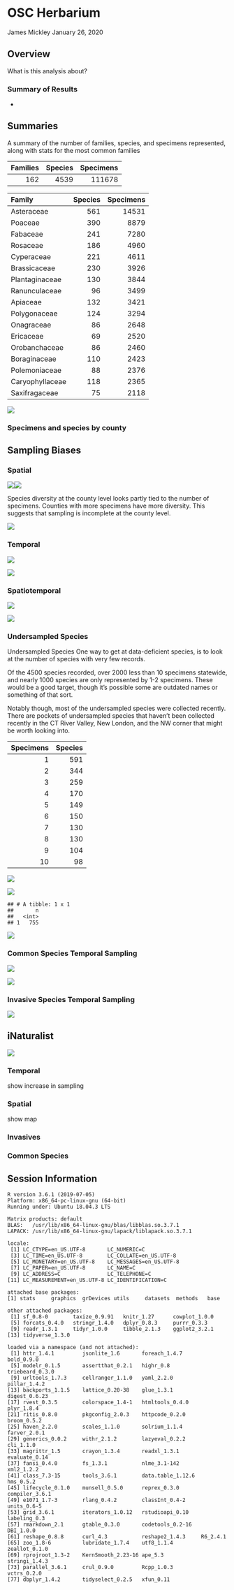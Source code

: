 OSC Herbarium
================
James Mickley
January 26, 2020

## Overview

What is this analysis about?

### Summary of Results

  - 
## Summaries

A summary of the number of families, species, and specimens represented,
along with stats for the most common families

| Families | Species | Specimens |
| -------: | ------: | --------: |
|      162 |    4539 |    111678 |

| Family          | Species | Specimens |
| :-------------- | ------: | --------: |
| Asteraceae      |     561 |     14531 |
| Poaceae         |     390 |      8879 |
| Fabaceae        |     241 |      7280 |
| Rosaceae        |     186 |      4960 |
| Cyperaceae      |     221 |      4611 |
| Brassicaceae    |     230 |      3926 |
| Plantaginaceae  |     130 |      3844 |
| Ranunculaceae   |      96 |      3499 |
| Apiaceae        |     132 |      3421 |
| Polygonaceae    |     124 |      3294 |
| Onagraceae      |      86 |      2648 |
| Ericaceae       |      69 |      2520 |
| Orobanchaceae   |      86 |      2460 |
| Boraginaceae    |     110 |      2423 |
| Polemoniaceae   |      88 |      2376 |
| Caryophyllaceae |     118 |      2365 |
| Saxifragaceae   |      75 |      2118 |

![](OSC-Analysis_files/figure-gfm/State_Map-1.png)<!-- -->

### Specimens and species by county

## Sampling Biases

### Spatial

![](OSC-Analysis_files/figure-gfm/Specimens_County-1.png)<!-- -->![](OSC-Analysis_files/figure-gfm/Specimens_County-2.png)<!-- -->

Species diversity at the county level looks partly tied to the number of
specimens. Counties with more specimens have more diversity. This
suggests that sampling is incomplete at the county
level.

![](OSC-Analysis_files/figure-gfm/Diversity_County-1.png)<!-- -->

### Temporal

![](OSC-Analysis_files/figure-gfm/Specimens_Year-1.png)<!-- -->

![](OSC-Analysis_files/figure-gfm/Specimens_Decade-1.png)<!-- -->

### Spatiotemporal

![](OSC-Analysis_files/figure-gfm/Specimens_County_Decade-1.png)<!-- -->

![](OSC-Analysis_files/figure-gfm/Specimens_County_Decade_Subset-1.png)<!-- -->

### Undersampled Species

Undersampled Species One way to get at data-deficient species, is to
look at the number of species with very few records.

Of the 4500 species recorded, over 2000 less than 10 specimens
statewide, and nearly 1000 species are only represented by 1-2
specimens. These would be a good target, though it’s possible some are
outdated names or something of that sort.

Notably though, most of the undersampled species were collected
recently. There are pockets of undersampled species that haven’t been
collected recently in the CT River Valley, New London, and the NW corner
that might be worth looking into.

| Specimens | Species |
| --------: | ------: |
|         1 |     591 |
|         2 |     344 |
|         3 |     259 |
|         4 |     170 |
|         5 |     149 |
|         6 |     150 |
|         7 |     130 |
|         8 |     130 |
|         9 |     104 |
|        10 |      98 |

![](OSC-Analysis_files/figure-gfm/Undersampled_Species-1.png)<!-- -->

![](OSC-Analysis_files/figure-gfm/Undersampled_Species_LastCollected-1.png)<!-- -->

    ## # A tibble: 1 x 1
    ##       n
    ##   <int>
    ## 1   755

![](OSC-Analysis_files/figure-gfm/Undersampled_Species_LastCollected-2.png)<!-- -->

### Common Species Temporal Sampling

![](OSC-Analysis_files/figure-gfm/Common_Species_Herb-1.png)<!-- -->

![](OSC-Analysis_files/figure-gfm/Common_Species_Subset-1.png)<!-- -->

### Invasive Species Temporal Sampling

![](OSC-Analysis_files/figure-gfm/Invasives-1.png)<!-- -->

## iNaturalist

![](OSC-Analysis_files/figure-gfm/iNat_Year-1.png)<!-- -->

### Temporal

show increase in sampling

### Spatial

show map

### Invasives

### Common Species

## Session Information

``` 
R version 3.6.1 (2019-07-05)
Platform: x86_64-pc-linux-gnu (64-bit)
Running under: Ubuntu 18.04.3 LTS

Matrix products: default
BLAS:   /usr/lib/x86_64-linux-gnu/blas/libblas.so.3.7.1
LAPACK: /usr/lib/x86_64-linux-gnu/lapack/liblapack.so.3.7.1

locale:
 [1] LC_CTYPE=en_US.UTF-8       LC_NUMERIC=C              
 [3] LC_TIME=en_US.UTF-8        LC_COLLATE=en_US.UTF-8    
 [5] LC_MONETARY=en_US.UTF-8    LC_MESSAGES=en_US.UTF-8   
 [7] LC_PAPER=en_US.UTF-8       LC_NAME=C                 
 [9] LC_ADDRESS=C               LC_TELEPHONE=C            
[11] LC_MEASUREMENT=en_US.UTF-8 LC_IDENTIFICATION=C       

attached base packages:
[1] stats     graphics  grDevices utils     datasets  methods   base     

other attached packages:
 [1] sf_0.8-0        taxize_0.9.91   knitr_1.27      cowplot_1.0.0  
 [5] forcats_0.4.0   stringr_1.4.0   dplyr_0.8.3     purrr_0.3.3    
 [9] readr_1.3.1     tidyr_1.0.0     tibble_2.1.3    ggplot2_3.2.1  
[13] tidyverse_1.3.0

loaded via a namespace (and not attached):
 [1] httr_1.4.1         jsonlite_1.6       foreach_1.4.7      bold_0.9.0        
 [5] modelr_0.1.5       assertthat_0.2.1   highr_0.8          triebeard_0.3.0   
 [9] urltools_1.7.3     cellranger_1.1.0   yaml_2.2.0         pillar_1.4.2      
[13] backports_1.1.5    lattice_0.20-38    glue_1.3.1         digest_0.6.23     
[17] rvest_0.3.5        colorspace_1.4-1   htmltools_0.4.0    plyr_1.8.4        
[21] ritis_0.8.0        pkgconfig_2.0.3    httpcode_0.2.0     broom_0.5.2       
[25] haven_2.2.0        scales_1.1.0       solrium_1.1.4      farver_2.0.1      
[29] generics_0.0.2     withr_2.1.2        lazyeval_0.2.2     cli_1.1.0         
[33] magrittr_1.5       crayon_1.3.4       readxl_1.3.1       evaluate_0.14     
[37] fansi_0.4.0        fs_1.3.1           nlme_3.1-142       xml2_1.2.2        
[41] class_7.3-15       tools_3.6.1        data.table_1.12.6  hms_0.5.2         
[45] lifecycle_0.1.0    munsell_0.5.0      reprex_0.3.0       compiler_3.6.1    
[49] e1071_1.7-3        rlang_0.4.2        classInt_0.4-2     units_0.6-5       
[53] grid_3.6.1         iterators_1.0.12   rstudioapi_0.10    labeling_0.3      
[57] rmarkdown_2.1      gtable_0.3.0       codetools_0.2-16   DBI_1.0.0         
[61] reshape_0.8.8      curl_4.3           reshape2_1.4.3     R6_2.4.1          
[65] zoo_1.8-6          lubridate_1.7.4    utf8_1.1.4         zeallot_0.1.0     
[69] rprojroot_1.3-2    KernSmooth_2.23-16 ape_5.3            stringi_1.4.3     
[73] parallel_3.6.1     crul_0.9.0         Rcpp_1.0.3         vctrs_0.2.0       
[77] dbplyr_1.4.2       tidyselect_0.2.5   xfun_0.11         
```
